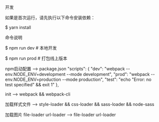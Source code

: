 开发

如果是首次运行，请先执行以下命令安装依赖：

 $ yarn install

命令说明

 $ npm run dev # 本地开发

 $ npm run prod # 打包线上版本

npm启动配置
 -->
 package.json
 "scripts": {
    "dev": "webpack --env.NODE_ENV=development --mode development",
    "prod": "webpack --env.NODE_ENV=production --mode production",
    "test": "echo \"Error: no test specified\" && exit 1"
  },

init
 --> webpack && webpack-cli

加载样式文件
 --> style-loader && css-loader && sass-loader && node-sass

加载图片 file-loader url-loader
 --> file-loader url-loader